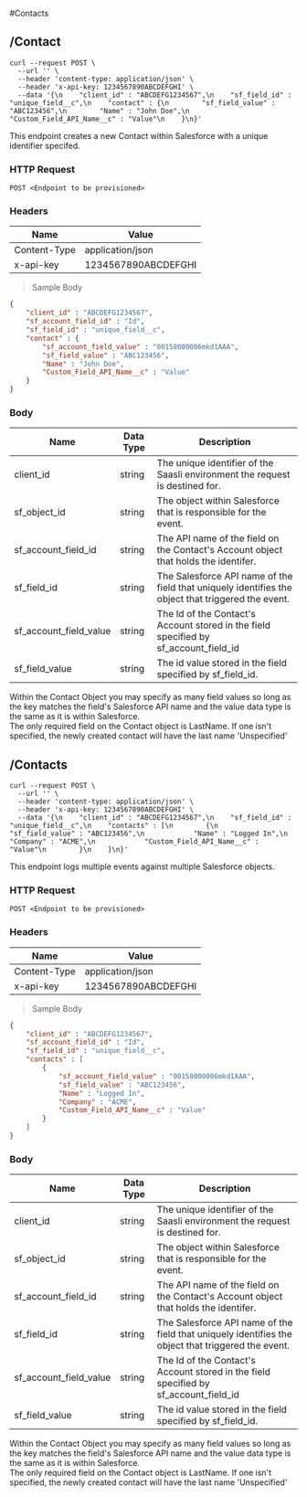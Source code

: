 #Contacts

## /Contact

```shell
curl --request POST \
  --url '' \
  --header 'content-type: application/json' \
  --header 'x-api-key: 1234567890ABCDEFGHI' \
  --data '{\n    "client_id" : "ABCDEFG1234567",\n    "sf_field_id" : "unique_field__c",\n    "contact" : {\n        "sf_field_value" : "ABC123456",\n        "Name" : "John Doe",\n        "Custom_Field_API_Name__c" : "Value"\n    }\n}'
```

This endpoint creates a new Contact within Salesforce with a unique identifier specifed.

### HTTP Request

`POST <Endpoint to be provisioned>`

### Headers

Name | Value
--------- | ------- 
Content-Type | application/json
x-api-key |  1234567890ABCDEFGHI

> Sample Body

```json
{
    "client_id" : "ABCDEFG1234567",
    "sf_account_field_id" : "Id",
    "sf_field_id" : "unique_field__c",
    "contact" : {
        "sf_account_field_value" : "00158000006mkd1AAA",
        "sf_field_value" : "ABC123456",
        "Name" : "John Doe",
        "Custom_Field_API_Name__c" : "Value"
    }
}
```


### Body

Name | Data Type | Description
--------- | --------- | -----------
client_id | string | The unique identifier of the Saasli environment the request is destined for.
sf_object_id | string | The object within Salesforce that is responsible for the event.
sf_account_field_id | string | The API name of the field on the Contact's Account object that holds the identifer. 
sf_field_id | string | The Salesforce API name of the field that uniquely identifies the object that triggered the event.
sf_account_field_value | string | The Id of the Contact's Account stored in the field specified by sf_account_field_id
sf_field_value | string | The id value stored in the field specified by sf_field_id.

<aside class="warning">
Within the Contact Object you may specify as many field values so long as the key matches the field's Salesforce API name and the value data type is the same as it is within Salesforce.
</aside>
<aside class="warning">
The only required field on the Contact object is LastName. If one isn't specified, the newly created contact will have the last name 'Unspecified'
</aside>



## /Contacts

```shell
curl --request POST \
  --url '' \
  --header 'content-type: application/json' \
  --header 'x-api-key: 1234567890ABCDEFGHI' \
  --data '{\n    "client_id" : "ABCDEFG1234567",\n    "sf_field_id" : "unique_field__c",\n    "contacts" : [\n        {\n            "sf_field_value" : "ABC123456",\n            "Name" : "Logged In",\n            "Company" : "ACME",\n            "Custom_Field_API_Name__c" : "Value"\n        }\n    ]\n}'
  ```

This endpoint logs multiple events against multiple Salesforce objects.

### HTTP Request

`POST <Endpoint to be provisioned>`

### Headers

Name | Value
--------- | ------- 
Content-Type | application/json
x-api-key |  1234567890ABCDEFGHI

> Sample Body

```json
{
    "client_id" : "ABCDEFG1234567",
    "sf_account_field_id" : "Id",
    "sf_field_id" : "unique_field__c",
    "contacts" : [
        {
            "sf_account_field_value" : "00158000006mkd1AAA",
            "sf_field_value" : "ABC123456",
            "Name" : "Logged In",
            "Company" : "ACME",
            "Custom_Field_API_Name__c" : "Value"
        }
    ]
}
```

### Body

Name | Data Type | Description
--------- | --------- | -----------
client_id | string | The unique identifier of the Saasli environment the request is destined for.
sf_object_id | string | The object within Salesforce that is responsible for the event.
sf_account_field_id | string | The API name of the field on the Contact's Account object that holds the identifer. 
sf_field_id | string | The Salesforce API name of the field that uniquely identifies the object that triggered the event.
sf_account_field_value | string | The Id of the Contact's Account stored in the field specified by sf_account_field_id
sf_field_value | string | The id value stored in the field specified by sf_field_id.

<aside class="notice">
Within the Contact Object you may specify as many field values so long as the key matches the field's Salesforce API name and the value data type is the same as it is within Salesforce.
</aside>
<aside class="notice">
The only required field on the Contact object is LastName. If one isn't specified, the newly created contact will have the last name 'Unspecified'
</aside>
